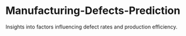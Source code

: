 # Manufacturing-Defects-Prediction
Insights into factors influencing defect rates and production efficiency.
